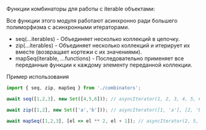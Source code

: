 Функции комбинаторы для работы с iterable объектами:

Все функции этого модуля работают асинхронно ради большего полиморфизма с асинхронными итераторами.

- seq(...iterables) - Объединяет несколько коллекций в цепочку.
- zip(...iterables) - Объединяет несколько коллекций и итерирует их вместе (возвращает кортежи с их значениями).
- mapSeq(iterable, ...functions) - Последовательно применяет все переданные функции к каждому элементу переданной коллекции.


Пример использования
```js
import { seq, zip, mapSeq } from './combinators';

await seq([1,2,3], new Set([4,5,6])); // asyncIterator(1, 2, 3, 4, 5, 6)

await zip([1,2], new Set(['a','b'])); // asyncIterator([1, 'a'], [2, 'b'])

await mapSeq([1,2,3], [el => el ** 2, el + 1]); // asyncIterator(2, 5, 10)
```
